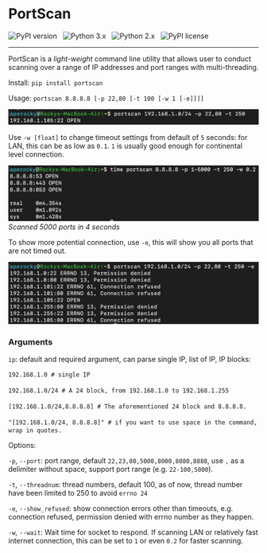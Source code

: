 # PortScan

![PyPI version](http://img.shields.io/pypi/v/portscan.svg) &nbsp; ![Python 3.x](http://img.shields.io/badge/Python-3.x-green.svg) &nbsp; ![Python 2.x](http://img.shields.io/badge/Python-2.x-green.svg) &nbsp; ![PyPI license](https://img.shields.io/github/license/mashape/apistatus.svg)

---

PortScan is a *light-weight* command line utility that allows user to conduct scanning over a range of IP addresses and port ranges with multi-threading.

Install: `pip install portscan`

Usage: `portscan 8.8.8.8 [-p 22,80 [-t 100 [-w 1 [-e]]]]`

![Simple Command](/images/Demo_0.png)

Use `-w [float]` to change timeout settings from default of `5` seconds: for LAN, this can be as low as `0.1`. `1` is usually good enough for continental level connection.

![Fast scanning](/images/Demo_2.png)
*Scanned 5000 ports in 4 seconds*

To show more potential connection, use `-e`, this will show you all ports that are not timed out.

![Show more potential connection](/images/Demo_1.png)

### Arguments

`ip`: default and required argument, can parse single IP, list of IP, IP blocks:

    192.168.1.0 # single IP

    192.168.1.0/24 # A 24 block, from 192.168.1.0 to 192.168.1.255

    [192.168.1.0/24,8.8.8.8] # The aforementioned 24 block and 8.8.8.8.

    "[192.168.1.0/24, 8.8.8.8]" # if you want to use space in the command, wrap in quotes.

Options:

`-p`, `--port`: port range, default `22,23,80,5000,8000,8080,8888`, use `,` as a delimiter without space, support port range (e.g. `22-100,5000`).

`-t`, `--threadnum`: thread numbers, default 100, as of now, thread number have been limited to 250 to avoid `errno 24`

`-e`, `--show_refused`: show connection errors other than timeouts, e.g. connection refused, permission denied with errno number as they happen.

`-w`, `--wait`: Wait time for socket to respond. If scanning LAN or relatively fast internet connection, this can be set to `1` or even `0.2` for faster scanning.
